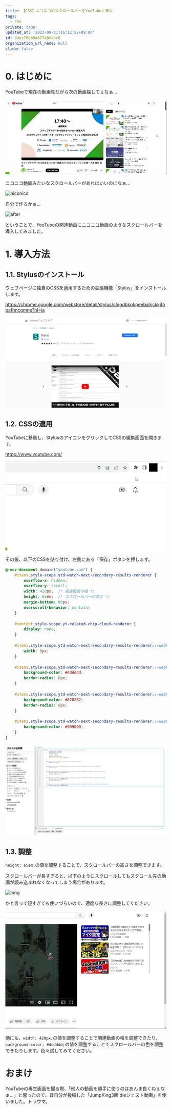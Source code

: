 ```yaml
---
title: 【CSS】ニコニコのスクロールバーをYouTubeに導入
tags:
  - CSS
private: true
updated_at: '2023-08-31T16:12:52+09:00'
id: 33ec76bb9a677a8cdac8
organization_url_name: null
slide: false
---
```


# 0. はじめに

YouTubeで現在の動画見ながら次の動画探してぇなぁ...

![before](https://raw.githubusercontent.com/SoniPana/Qiita-Content/main/images/23/08/31/00-01-before.gif)

ニコニコ動画みたいなスクロールバーがあればいいのになぁ...

![niconico](https://raw.githubusercontent.com/SoniPana/Qiita-Content/main/images/23/08/31/00-02-niconico.gif)

自分で作るかぁ...

![after](https://raw.githubusercontent.com/SoniPana/Qiita-Content/main/images/23/08/31/00-03-after.gif)

ということで、YouTubeの関連動画にニコニコ動画のようなスクロールバーを導入してみました。

# 1. 導入方法

## 1.1. Stylusのインストール

ウェブページに独自のCSSを適用するための拡張機能「Stylus」をインストールします。

https://chrome.google.com/webstore/detail/stylus/clngdbkpkpeebahjckkjfobafhncgmne?hl=ja

![install](https://raw.githubusercontent.com/SoniPana/Qiita-Content/main/images/23/08/31/01-01-install.png)

## 1.2. CSSの適用

YouTubeに移動し、StylusのアイコンをクリックしてCSSの編集画面を開きます。

https://www.youtube.com/

![open-stylus](https://raw.githubusercontent.com/SoniPana/Qiita-Content/main/images/23/08/31/01-02-open.gif)

その後、以下のCSSを貼り付け、左側にある「保存」ボタンを押します。

```css
@-moz-document domain("youtube.com") {
    #items.style-scope.ytd-watch-next-secondary-results-renderer {
        overflow-x: hidden;
        overflow-y: scroll;
        width: 420px;  /* 関連動画の幅 */
        height: 65em;  /* スクロールバーの高さ */
        margin-bottom: 80px;
        overscroll-behavior: contain;
    }

    #content.style-scope.yt-related-chip-cloud-renderer {
        display: none;
    }

    #items.style-scope.ytd-watch-next-secondary-results-renderer::-webkit-scrollbar {
        width: 8px;
    }

    #items.style-scope.ytd-watch-next-secondary-results-renderer::-webkit-scrollbar-track {
        background-color: #dddddd;
        border-radius: 8px;
    }

    #items.style-scope.ytd-watch-next-secondary-results-renderer::-webkit-scrollbar-thumb {
        background-color: #828282;
        border-radius: 8px;
    }

    #items.style-scope.ytd-watch-next-secondary-results-renderer::-webkit-scrollbar-thumb:hover {
        background-color: #909090;
    }
}
```

![貼り付け](https://raw.githubusercontent.com/SoniPana/Qiita-Content/main/images/23/08/31/01-03-paste.png)

## 1.3. 調整

`height: 65em;`の値を調整することで、スクロールバーの高さを調整できます。

スクロールバーが長すぎると、以下のようにスクロールしてもスクロール先の動画が読み込まれなくなってしまう場合があります。

![long](https://raw.githubusercontent.com/SoniPana/Qiita-Content/main/images/23/08/31/01-04-long.gif)

かと言って短すぎても使いづらいので、適度な長さに調整してください。

![short](https://raw.githubusercontent.com/SoniPana/Qiita-Content/main/images/23/08/31/01-05-short.png)

他にも、`width: 420px;`の値を調整することで関連動画の幅を調整できたり、`background-color: #dddddd;`の値を調整することでスクロールバーの色を調整できたりします。色々試してみてください。

# おまけ

YouTubeの再生画面を撮る際、「他人の動画を勝手に使うのはあんま良くねぇなぁ...」と思ったので、昔自分が投稿した「JumpKing3面 dieジェスト動画」を使いました。トラウマ。
